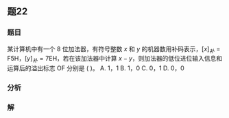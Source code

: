 ## 题22
### 题目
某计算机中有一个 8 位加法器，有符号整数 $x$ 和 $y$ 的机器数用补码表示，$[x]_{补} = \text{F5H}$，$[y]_{补} = 7\text{EH}$，若在该加法器中计算 $x - y$，则加法器的低位进位输入信息和运算后的溢出标志 OF 分别是 ( )。
A. 1，1
B. 1，0
C. 0，1
D. 0，0
### 分析

### 解
